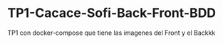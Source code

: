 # TP1-Cacace-Sofi-Back-Front-BDD
TP1 con docker-compose que tiene las imagenes del Front y el Backkk
